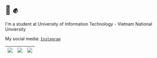 # 🤡 ✊

I'm a student at University of Information Technology - Vietnam National Unviersity

My social media: [`Instagram`](https://www.instagram.com/chisphung/)
  
|![](https://github-profile-summary-cards.vercel.app/api/cards/stats?username=chisphung&theme=dracula)|![](https://github-readme-streak-stats.herokuapp.com/?user=chisphung&theme=dracula&hide_border=true&card_height=199)|![](https://github-profile-summary-cards.vercel.app/api/cards/most-commit-language?username=chisphung&theme=dracula)|
|-----|------|------|



